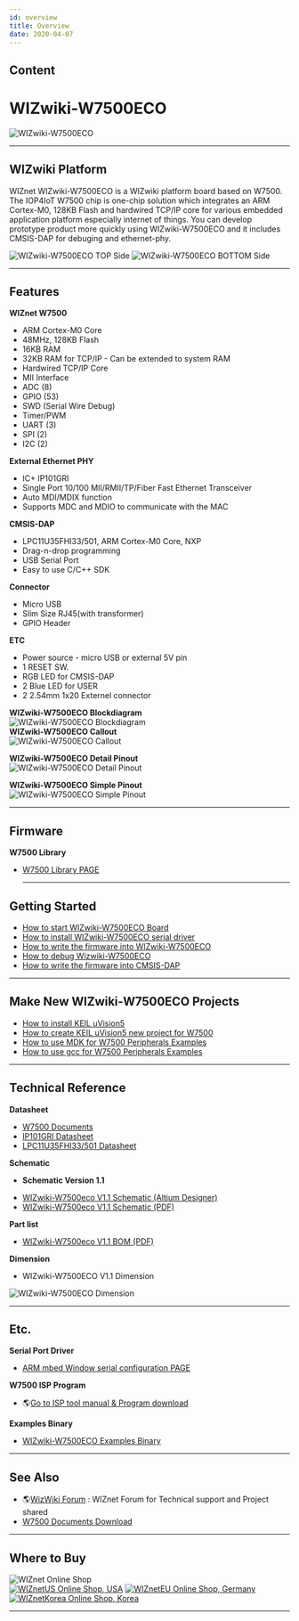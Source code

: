 ```yaml
---
id: overview
title: Overview
date: 2020-04-07
---
```



## Content
# WIZwiki-W7500ECO

![WIZwiki-W7500ECO](/products/wizwiki-w7500eco/wizwiki-w7500eco3dtop.png)

-----

## WIZwiki Platform

WIZnet WIZwiki-W7500ECO is a WIZwiki platform board based on W7500. The
IOP4IoT W7500 chip is one-chip solution which integrates an ARM
Cortex-M0, 128KB Flash and hardwired TCP/IP core for various embedded
application platform especially internet of things. You can develop
prototype product more quickly using WIZwiki-W7500ECO and it includes
CMSIS-DAP for debuging and ethernet-phy.

![WIZwiki-W7500ECO TOP
Side](/products/wizwiki-w7500eco/wizwiki-w7500eco3d0degtop.png)
![WIZwiki-W7500ECO BOTTOM
Side](/products/wizwiki-w7500eco/wizwiki-w7500eco3d0degbottom.png)

-----

## Features

**WIZnet W7500**

   * ARM Cortex-M0 Core
   * 48MHz, 128KB Flash
   * 16KB RAM
   * 32KB RAM for TCP/IP - Can be extended to system RAM
   * Hardwired TCP/IP Core
   * MII Interface
   * ADC (8)
   * GPIO (53)
   * SWD (Serial Wire Debug)
   * Timer/PWM 
   * UART (3)
   * SPI (2)
   * I2C (2)

**External Ethernet PHY**


 * IC+ IP101GRI
 * Single Port 10/100 MII/RMII/TP/Fiber Fast Ethernet Transceiver 
 * Auto MDI/MDIX function 
 * Supports MDC and MDIO to communicate with the MAC



**CMSIS-DAP**


 * LPC11U35FHI33/501, ARM Cortex-M0 Core, NXP
 * Drag-n-drop programming
 * USB Serial Port
 * Easy to use C/C++ SDK



**Connector**

  * Micro USB
  * Slim Size RJ45(with transformer)
  * GPIO Header

**ETC**

  * Power source - micro USB or external 5V pin
  * 1 RESET SW.
  * RGB LED for CMSIS-DAP
  * 2 Blue LED for USER
  * 2 2.54mm 1x20 Externel connector

**WIZwiki-W7500ECO Blockdiagram**  
![WIZwiki-W7500ECO
Blockdiagram](/products/wizwiki-w7500eco/wizwiki-w7500eco_blockdiagram_v1.1.png%20)  
**WIZwiki-W7500ECO Callout**  
![WIZwiki-W7500ECO
Callout](/products/wizwiki-w7500eco/wizwiki-w7500eco_callout.png%20)

**WIZwiki-W7500ECO Detail Pinout**  
![WIZwiki-W7500ECO Detail
Pinout](/products/wizwiki-w7500eco/wizwiki-w7500eco_detailpinout.png%20)

**WIZwiki-W7500ECO Simple Pinout**  
![WIZwiki-W7500ECO Simple
Pinout](/products/wizwiki-w7500eco/wizwiki-w7500eco_simplepinout.png%20)

-----

## Firmware

**W7500 Library**

  * [ W7500 Library PAGE ]()
    
    -----

## Getting Started

   * [How to start WIZwiki-W7500ECO Board]()
   * [How to install WIZwiki-W7500ECO serial driver]()
   * [How to write the firmware into WIZwiki-W7500ECO]()
   * [How to debug Wizwiki-W7500ECO]()
   * [How to write the firmware into CMSIS-DAP]()

-----

## Make New WIZwiki-W7500ECO Projects

   * [How to install KEIL uVision5]()
   * [How to create KEIL uVision5 new project for W7500]()
   * [How to use MDK for W7500 Peripherals Examples]()
   * [How to use gcc for W7500 Peripherals Examples]()

-----

## Technical Reference

**Datasheet**

   * [W7500 Documents]()
   * [IP101GRI Datasheet]()
   * [LPC11U35FHI33/501 Datasheet]()

**Schematic**

  - **Schematic Version 1.1**

<!-- end list -->

   * [WIZwiki-W7500eco V1.1 Schematic (Altium Designer)]()
   * [WIZwiki-W7500eco V1.1 Schematic (PDF)]()

**Part list**

   * [WIZwiki-W7500eco V1.1 BOM (PDF)]()

**Dimension**

   * WIZwiki-W7500ECO V1.1 Dimension

![WIZwiki-W7500ECO
Dimension](/products/wizwiki-w7500eco/wizwiki_w7500_eco_v1.1_dim_01.png)

-----

## Etc.

**Serial Port Driver**

   * [ARM mbed Window serial configuration PAGE ]()
   
 **W7500 ISP Program**

  - 🌎[Go to ISP tool manual & Program
    download](/products/w7500/documents/appnote/isptool)

**Examples Binary**

   * [WIZwiki-W7500ECO Examples Binary]()

-----

## See Also

   * 🌎[WizWiki Forum]() : WIZnet Forum for Technical support and Project shared
   * [W7500 Documents Download]()

-----

## Where to Buy


![WIZnet Online Shop](/products/w5500/buynow.png)  
[![WIZnetUS Online Shop,
USA](/products/w5500/w5500_evb/icons/dollar.png)](http://www.shopwiznet.com/)
[![WIZnetEU Online Shop,
Germany](/products/w5500/w5500_evb/icons/european-euro.png)](http://shop.wiznet.eu/)
[![WIZnetKorea Online Shop,
Korea](/products/w5500/w5500_evb/icons/won.png)](http://shop.wiznet.co.kr/)



-----
